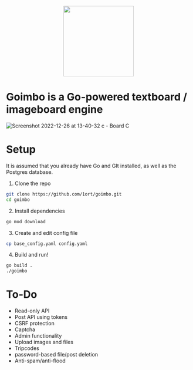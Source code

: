 
<p align="center">
  <img width="192" height="192" src="https://user-images.githubusercontent.com/83316072/209536409-c691c252-3d12-4af2-93ab-e2278b9ff9b6.png">
</p>

# **Goimbo** is a Go-powered textboard / imageboard engine

![Screenshot 2022-12-26 at 13-40-32 _c_ - Board C](https://user-images.githubusercontent.com/83316072/209534091-c05c4d4f-02cd-49f5-9f91-ff2601a6168d.png)

# Setup
It is assumed that you already have Go and GIt installed, as well as the Postgres database.

1. Clone the repo
```bash
git clone https://github.com/1ort/goimbo.git
cd goimbo
```
2. Install dependencies
```bash
go mod download
```
3. Create and edit config file
```bash
cp base_config.yaml config.yaml
```
4. Build and run!
```bash
go build .
./goimbo
```

# To-Do

- Read-only API
- Post API using tokens
- CSRF protection
- Captcha
- Admin functionality
- Upload images and files
- Tripcodes
- password-based file/post deletion
- Anti-spam/anti-flood
